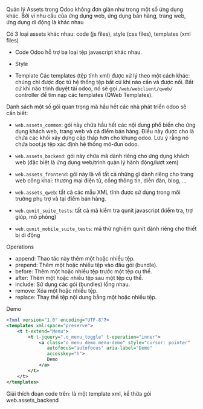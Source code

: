 Quản lý Assets trong Odoo không đơn giản như trong một số ứng dụng khác.
Bởi vì nhu cầu của ứng dụng web, ứng dụng bán hàng, trang web, ứng dụng di động là khác nhau

Có 3 loại assets khác nhau: code (js files), style (css files), templates (xml files)

- Code
  Odoo hỗ trợ ba loại tệp javascript khác nhau.

- Style

- Template
  Các templates (tệp tĩnh xml) được xử lý theo một cách khác: chúng chỉ được đọc từ hệ thống tệp bất cứ khi nào cần và
  được nối.
  Bất cứ khi nào trình duyệt tải odoo, nó sẽ gọi `/web/webclient/qweb/` controller để tìm nạp các templates (QWeb
  Templates).

Danh sách một số gói quan trọng mà hầu hết các nhà phát triển odoo sẽ cần biết:

- `web.assets_common`: gói này chứa hầu hết các nội dung phổ biến cho ứng dụng khách web, trang web và cả điểm bán hàng.
  Điều này được cho là chứa các khối xây dựng cấp thấp hơn cho khung odoo. Lưu ý rằng nó chứa boot.js tệp xác định hệ
  thống mô-đun odoo.

- `web.assets_backend`: gói này chứa mã dành riêng cho ứng dụng khách web (đặc biệt là ứng dụng web/trình quản lý hành
  động/lượt xem)

- `web.assets_frontend`: gói này là về tất cả những gì dành riêng cho trang web công khai: thương mại điện tử, cổng
  thông tin, diễn đàn, blog, …

- `web.assets_qweb`: tất cả các mẫu XML tĩnh được sử dụng trong môi trường phụ trợ và tại điểm bán hàng.

- `web.qunit_suite_tests`: tất cả mã kiểm tra qunit javascript (kiểm tra, trợ giúp, mô phỏng)

- `web.qunit_mobile_suite_tests`: mã thử nghiệm qunit dành riêng cho thiết bị di động

Operations

- append: Thao tác này thêm một hoặc nhiều tệp.
- prepend: Thêm một hoặc nhiều tệp vào đầu gói (bundle).
- before: Thêm một hoặc nhiều tệp trước một tệp cụ thể.
- after: Thêm một hoặc nhiều tệp sau một tệp cụ thể.
- include: Sử dụng các gói (bundles) lồng nhau.
- remove: Xóa một hoặc nhiều tệp.
- replace: Thay thế tệp nội dung bằng một hoặc nhiều tệp.

Demo

```xml
<?xml version="1.0" encoding="UTF-8"?>
<templates xml:space="preserve">
    <t t-extend="Menu">
        <t t-jquery=".o_menu_toggle" t-operation="inner">
            <a class="o_menu_demo menu-demo" style="cursor: pointer"
               autofocus="autofocus" aria-label="Demo"
               accesskey="h">
               Demo
            </a>
        </t>
    </t>
</templates>
```

Giải thích đoạn code trên:
là một template xml, kế thừa gói web.assets_backend 
